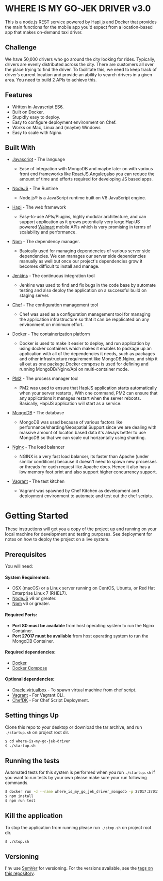 # WHERE IS MY GO-JEK DRIVER v3.0

This is a node.js REST service powered by Hapi.js and Docker that provides the main functions for the mobile app you'd expect from a location-based app that makes on-demand taxi driver.

## Challenge

We have 50,000 drivers who go around the city looking for rides. Typically, drivers are evenly
distributed across the city. There are customers all over the place trying to find the driver. To
facilitate this, we need to keep track of driver’s current location and provide an ability to search
drivers in a given area. You need to build 2 APIs to achieve this.

## Features

- Written in Javascript ES6.
- Built on Docker. 
- Stupidly easy to deploy.
- Easy to configure deployment environment on Chef.
- Works on Mac, Linux and (maybe) Windows
- Easy to scale with Nginx.

## Built With

* [Javascript](https://www.javascript.com/) - The language 
  * Ease of integration with MongoDB and maybe later on with various front end frameworks like ReactJS,Anguler,also you can reduce the amount of time and efforts required for developing JS based apps.

* [NodeJS](https://nodejs.org/en/) - The Runtime 
  * Node.js® is a JavaScript runtime built on V8 JavaScript engine.

* [Hapi](https://hapijs.com/) - The web framework
  * Easy-to-use APIs/Plugins, highly modular architecture, and can support application as it grows potentially very large.HapiJS powered [Walmart](https://www.walmart.com/) mobile APIs which is very promising in terms of scalability and performance.


  
* [Npm](https://www.npmjs.com/) - The dependency manager.
  * Basically used for managing dependencies of various server side dependencies. We can manages our server side dependencies manually as well but once our project's dependencies grow it becomes difficult to install and manage.

* [Jenkins](https://jenkins.io/) - The continuous integration tool
  * Jenkins was used to find and fix bugs in the code base by automate testing and also deploy the application on a successful build on staging server.

* [Chef](https://www.chef.io/configuration-management/) - The configuration management tool
  * Chef was used as a configuration management tool for managing the application infrastructure so that it can be repplicated on any environment on minimum effort.   
  
* [Docker](https://www.docker.com/) - The containerization platform
  * Docker is used to make it easier to deploy, and run application by using docker containers which makes it enables to package up an application with all of the dependencies it needs, such as packages and other infrastructure requirement like MongoDB,Nginx, and ship it all out as one package.Docker compose is used for defining and running MongoDB/Nginx/Api on  multi-container mode. 
  
* [PM2](http://pm2.keymetrics.io/) - The process manager tool
  * PM2 was used to ensure that HapiJS application starts automatically when your server restarts , With one command, PM2 can ensure that any applications it manages restart when the server reboots. Basically, HapiJS application will start as a service.
  
* [MongoDB](https://www.mongodb.com/) - The database
  * MongoDB was used because of various factors like performance/sharding/Geospatial Support.since we are dealing with massive amount of locaton based data it's always better to use MongoDB so that we can scale out horizontally using sharding.  
  
* [Nginx](https://www.nginx.com/) - The load balancer
  * NGINX is a very fast load balancer, its faster than Apache (under similar conditions) because it doesn't need to spawn new processes or threads for each request like Apache does. Hence it also has a low memory foot print and also support higher concurrency support.
  
* [Vagrant](https://www.vagrantup.com/) - The test kitchen
  * Vagrant was spawned by Chef Kitchen as development and deployment environment to automate and test out the chef scripts.


# Getting Started

These instructions will get you a copy of the project up and running on your local machine for development and testing purposes. See deployment for notes on how to deploy the project on a live system.

## Prerequisites

You will need:

#### System Requirement:

- OSX (macOS) or a Linux server running on CentOS, Ubuntu, or Red Hat Enterprise Linux 7 (RHEL7).
- [NodeJS](https://nodejs.org/en/) v8 or greater.
- [Npm](https://www.npmjs.com/) v6 or greater.

#### Required Ports:

- <b>Port 80 must be available</b> from host operating system to run the Nginx Container.
- <b>Port 27017 must be available</b> from host operating system to run the MongoDB Container.

#### Required dependencies:

- [Docker](https://www.docker.com/)
- [Docker Compose](https://docs.docker.com/compose/)

#### Optional dependencies:

- [Oracle virtualbox](https://www.virtualbox.org/wiki/Downloads) - To spawn virtual machine from chef script.
- [Vagrant](https://www.vagrantup.com/docs/installation/) - For Vagrant CLI.
- [ChefDK](https://docs.chef.io/install_dk.html) - For Chef Script Deployment.


## Setting things Up

Clone this repo to your desktop or download the tar archive, and run `./startup.sh` on project root dir.

```bash
$ cd where-is-my-go-jek-driver
$ ./startup.sh
```

## Running the tests

Automated tests for this system is performed when you run `./startup.sh` if you want to run tests by your own please make sure your run following commands. 

```bash
$ docker run -d --name where_is_my_go_jek_driver_mongodb -p 27017:27017 -v ~/data:/data/db --restart always mongo:3.6.2
$ npm install 
$ npm run test
```

## Kill the application

To stop the application from running please run `./stop.sh` on project root dir.

```bash
$ ./stop.sh
```

## Versioning

I'hv use [SemVer](http://semver.org/) for versioning. For the versions available, see the [tags on this repository](https://gitlab.com/istore221/where-is-my-go-jek-driver/tags). 
